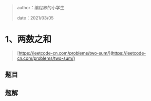 > author：编程界的小学生
>
> date：2021/03/05

# 1、两数之和

> [https://leetcode-cn.com/problems/two-sum/](https://leetcode-cn.com/problems/two-sum/)

## 题目



## 题解